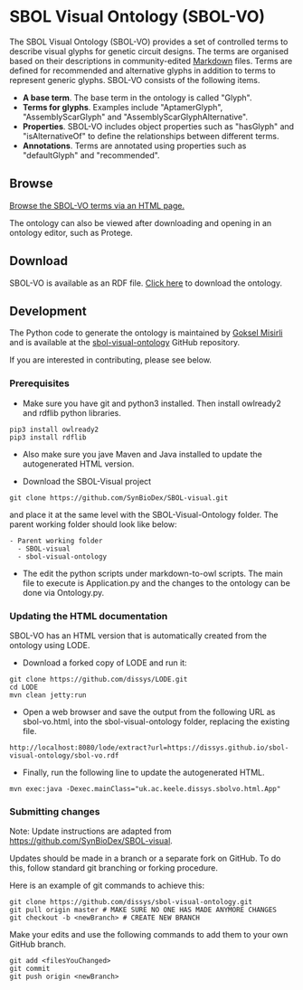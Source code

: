# SBOL Visual Ontology (SBOL-VO)
The SBOL Visual Ontology (SBOL-VO) provides a set of controlled terms to describe visual glyphs for genetic circuit designs.  The terms are organised based on their descriptions in community-edited [Markdown](https://github.com/SynBioDex/SBOL-visual/tree/master/Glyphs) files. Terms are defined for recommended and alternative glyphs in addition to terms to represent generic glyphs. SBOL-VO consists of the following items.

* **A base term**. The base term in the ontology is called "Glyph".
* **Terms for glyphs**. Examples include "AptamerGlyph", "AssemblyScarGlyph" and "AssemblyScarGlyphAlternative".
* **Properties**. SBOL-VO includes object properties such as "hasGlyph" and "isAlternativeOf" to define the relationships between different terms.
* **Annotations**. Terms are annotated using properties such as "defaultGlyph" and "recommended".

## Browse
[Browse the SBOL-VO terms via an HTML page.](https://dissys.github.io/sbol-visual-ontology/sbol-vo.html)

The ontology can also be viewed after downloading and opening in an ontology editor, such as Protege.

## Download
SBOL-VO is available as an RDF file. [Click here](http://dissys.github.io/sbol-visual-ontology/sbol-vo.rdf) to download the ontology. 

## Development
The Python code to generate the ontology is maintained by [Goksel Misirli](mailto:g.misirli@keele.ac.uk) and is available at the [sbol-visual-ontology](https://github.com/dissys/sbol-visual-ontology) GitHub repository.

If you are interested in contributing, please see below.
### Prerequisites
* Make sure you have git and python3 installed. Then install owlready2 and rdflib python libraries. 
```
pip3 install owlready2
pip3 install rdflib
```

* Also make sure you jave Maven and Java installed to update the autogenerated HTML version.

* Download the SBOL-Visual project
```
git clone https://github.com/SynBioDex/SBOL-visual.git
```
 and place it at the same level with the SBOL-Visual-Ontology folder. The parent working folder should look like below:
```
- Parent working folder
  - SBOL-visual
  - sbol-visual-ontology
```

* The edit the python scripts under markdown-to-owl scripts. The main file to execute is Application.py and the changes to the ontology can be done via Ontology.py.

### Updating the HTML documentation
SBOL-VO has an HTML version that is automatically created from the ontology using LODE. 
* Download a forked copy of LODE and run it:
```
git clone https://github.com/dissys/LODE.git
cd LODE
mvn clean jetty:run
```

* Open a web browser and save the output from the following URL as sbol-vo.html, into the sbol-visual-ontology folder, replacing the existing file.
``` 
http://localhost:8080/lode/extract?url=https://dissys.github.io/sbol-visual-ontology/sbol-vo.rdf
```
*  Finally, run the following line to update the autogenerated HTML.
```
mvn exec:java -Dexec.mainClass="uk.ac.keele.dissys.sbolvo.html.App" 
```

### Submitting changes
Note: Update instructions are adapted from
https://github.com/SynBioDex/SBOL-visual.

Updates should be made in a branch or a separate fork on GitHub. To do this, follow standard git branching or forking procedure.

Here is an example of git commands to achieve this:
```
git clone https://github.com/dissys/sbol-visual-ontology.git
git pull origin master # MAKE SURE NO ONE HAS MADE ANYMORE CHANGES
git checkout -b <newBranch> # CREATE NEW BRANCH
```

 Make your edits and use the following commands to add them to your own GitHub branch.
```
git add <filesYouChanged>
git commit
git push origin <newBranch>
```